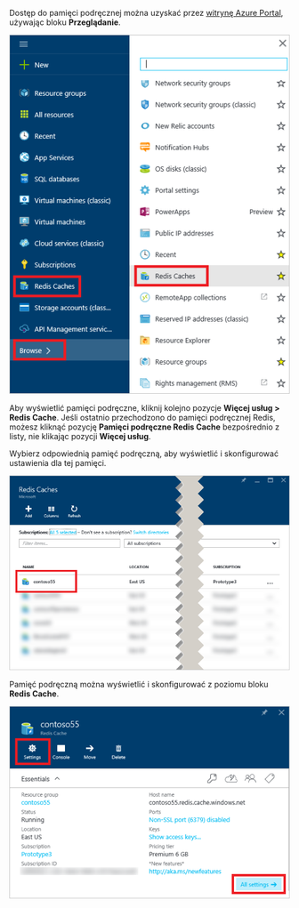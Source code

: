Dostęp do pamięci podręcznej można uzyskać przez [witrynę Azure Portal](https://portal.azure.com), używając bloku **Przeglądanie**.

![Blok przeglądania usługi Azure Redis Cache](media/redis-cache-browse/redis-cache-browse.png)

Aby wyświetlić pamięci podręczne, kliknij kolejno pozycje **Więcej usług > Redis Cache**. Jeśli ostatnio przechodzono do pamięci podręcznej Redis, możesz kliknąć pozycję **Pamięci podręczne Redis Cache** bezpośrednio z listy, nie klikając pozycji **Więcej usług**.

Wybierz odpowiednią pamięć podręczną, aby wyświetlić i skonfigurować ustawienia dla tej pamięci.

![Lista pamięci podręcznej przeglądania usługi Azure Redis Cache](media/redis-cache-browse/redis-caches.png)

Pamięć podręczną można wyświetlić i skonfigurować z poziomu bloku **Redis Cache**.

![Wszystkie ustawienia pamięci podręcznej Redis](media/redis-cache-browse/redis-cache-blade.png)



<!--HONumber=Dec16_HO5-->


